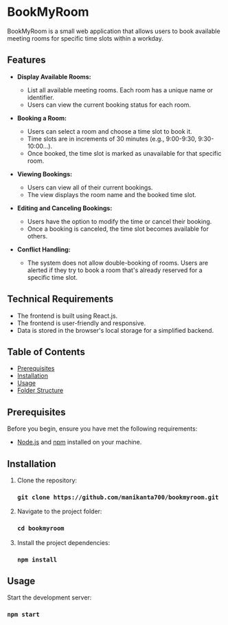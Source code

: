 # BookMyRoom

BookMyRoom is a small web application that allows users to book available meeting rooms for specific time slots within a workday.

## Features

- **Display Available Rooms:**
  - List all available meeting rooms. Each room has a unique name or identifier.
  - Users can view the current booking status for each room.

- **Booking a Room:**
  - Users can select a room and choose a time slot to book it.
  - Time slots are in increments of 30 minutes (e.g., 9:00-9:30, 9:30-10:00...).
  - Once booked, the time slot is marked as unavailable for that specific room.

- **Viewing Bookings:**
  - Users can view all of their current bookings.
  - The view displays the room name and the booked time slot.

- **Editing and Canceling Bookings:**
  - Users have the option to modify the time or cancel their booking.
  - Once a booking is canceled, the time slot becomes available for others.

- **Conflict Handling:**
  - The system does not allow double-booking of rooms. Users are alerted if they try to book a room that's already reserved for a specific time slot.

## Technical Requirements

- The frontend is built using React.js.
- The frontend is user-friendly and responsive.
- Data is stored in the browser's local storage for a simplified backend.

## Table of Contents

- [Prerequisites](#prerequisites)
- [Installation](#installation)
- [Usage](#usage)
- [Folder Structure](#folder-structure)

## Prerequisites

Before you begin, ensure you have met the following requirements:

- [Node.js](https://nodejs.org/) and [npm](https://www.npmjs.com/) installed on your machine.

## Installation

1. Clone the repository:
   ### `git clone https://github.com/manikanta700/bookmyroom.git`
2. Navigate to the project folder:
   ### `cd bookmyroom`
3. Install the project dependencies:
   ### `npm install`
## Usage
 Start the development server:
   ### `npm start`
